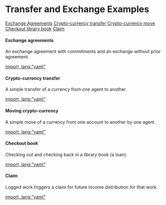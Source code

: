 # Transfer and Exchange Examples

[Exchange Agreements](#exchange-agreements)
[Crypto-currency transfer](#crypto-currency-transfer)
[Crypto-currency move](#moving-crypto-currency)
[Checkout library book](#checkout-book)
[Claim](#claim)


#### Exchange agreements

An exchange agreement with commitments and an exchange without prior agreement.

[import, lang:"yaml"](../../examples/exch-agreement.yaml)

#### Crypto-currency transfer

A simple transfer of a currency from one agent to another.

[import, lang:"yaml"](../../examples/transfer-crypto.yaml)

#### Moving crypto-currency

A simple move of a currency from one account to another by one agent.

[import, lang:"yaml"](../../examples/move-crypto.yaml)

#### Checkout book

Checking out and checking back in a library book (a loan).

[import, lang:"yaml"](../../examples/checkout-book.yaml)

#### Claim

Logged work triggers a claim for future income distribution for that work.

[import, lang:"yaml"](../../examples/claim.yaml)

